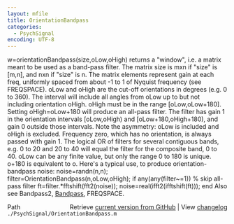 ```yaml
---
layout: mfile
title: OrientationBandpass
categories:
  - PsychSignal
encoding: UTF-8
---
```


w=orientationBandpass\(size,oLow,oHigh\) returns a "window", i.e. a matrix
meant to be used as a band-pass filter. The matrix size is mxn if "size"
is \[m,n\], and nxn if "size" is n. The matrix elements represent gain at
each freq, uniformly spaced from about -1 to 1 of Nyquist frequency \(see
FREQSPACE\). oLow and oHigh are the cut-off orientations in degrees \(e.g.
0 to 360\). The interval will include all angles from oLow up to but not
including orientation oHigh. oHigh must be in the range \[oLow,oLow+180\].
Setting oHigh=oLow+180 will produce an all-pass filter. The filter has
gain 1 in the orientation intervals \[oLow,oHigh\) and
\[oLow+180,oHigh+180\), and gain 0 outside those intervals. Note the
asymmetry: oLow is included and oHigh is excluded. Frequency zero, which
has no orientation, is always passed with gain 1. The logical OR
of filters for several contiguous bands, e.g. 0 to 20 and 20 to 40 will
equal the filter for the composite band, 0 to 40. oLow can be any finite
value, but only the range 0 to 180 is unique. o+180 is equivalent to o.
Here's a typical use, to produce orientation-bandpass noise:
    noise=randn\(n,n\);
    filter=OrientationBandpass\(n,oLow,oHigh\);
    if any\(any\(filter~=1\)\) % skip all-pass filter
        ft=filter.\*fftshift\(fft2\(noise\)\);
        noise=real\(ifft2\(ifftshift\(ft\)\)\);
    end
Also see Bandpass2, [Bandpass](/docs/Bandpass), FREQSPACE.


<div class="code_header" style="text-align:right;">
  <span style="float:left;">Path&nbsp;&nbsp;</span> <span class="counter">Retrieve <a href=
  "https://raw.github.com/Psychtoolbox-3/Psychtoolbox-3/beta/./PsychSignal/OrientationBandpass.m">current version from GitHub</a> | View <a href=
  "https://github.com/Psychtoolbox-3/Psychtoolbox-3/commits/beta/./PsychSignal/OrientationBandpass.m">changelog</a></span>
</div>
<div class="code">
  <code>./PsychSignal/OrientationBandpass.m</code>
</div>
